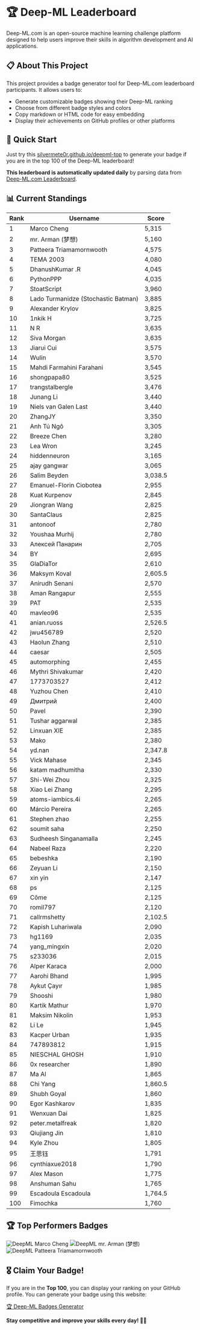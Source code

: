 # 🏆 Deep-ML Leaderboard

Deep-ML.com is an open-source machine learning challenge platform designed to help users improve their skills in algorithm development and AI applications.  

## 📋 About This Project

This project provides a badge generator tool for Deep-ML.com leaderboard participants. It allows users to:
- Generate customizable badges showing their Deep-ML ranking
- Choose from different badge styles and colors
- Copy markdown or HTML code for easy embedding
- Display their achievements on GitHub profiles or other platforms

## 🚀 Quick Start

Just try this [silvermete0r.github.io/deepml-top](https://silvermete0r.github.io/deepml-top) to generate your badge if you are in the top 100 of the Deep-ML leaderboard!

**This leaderboard is automatically updated daily** by parsing data from [Deep-ML.com Leaderboard](https://www.deep-ml.com/leaderboard).  

## 📊 Current Standings  

<!-- LEADERBOARD_START -->
| Rank | Username | Score |
|------|---------|-------|
| 1 | Marco Cheng | 5,315 |
| 2 | mr. Arman (梦想) | 5,160 |
| 3 | Patteera Triamamornwooth | 4,575 |
| 4 | ТЕМА 2003 | 4,080 |
| 5 | DhanushKumar .R | 4,045 |
| 6 | PythonPPP | 4,035 |
| 7 | StoatScript | 3,960 |
| 8 | Lado Turmanidze (Stochastic Batman) | 3,885 |
| 9 | Alexander Krylov | 3,825 |
| 10 | 1nkik H | 3,725 |
| 11 | N R | 3,635 |
| 12 | Siva Morgan | 3,635 |
| 13 | Jiarui Cui | 3,575 |
| 14 | Wulin | 3,570 |
| 15 | Mahdi Farmahini Farahani | 3,545 |
| 16 | shongpapa80 | 3,525 |
| 17 | trangstalbergle | 3,476 |
| 18 | Junang Li | 3,440 |
| 19 | Niels van Galen Last | 3,440 |
| 20 | ZhangJY | 3,350 |
| 21 | Anh Tú Ngô | 3,305 |
| 22 | Breeze Chen | 3,280 |
| 23 | Lea Wron | 3,245 |
| 24 | hiddenneuron | 3,165 |
| 25 | ajay gangwar | 3,065 |
| 26 | Salim Beyden | 3,038.5 |
| 27 | Emanuel-Florin Ciobotea | 2,955 |
| 28 | Kuat Kurpenov | 2,845 |
| 29 | Jiongran Wang | 2,825 |
| 30 | SantaClaus | 2,825 |
| 31 | antonoof | 2,780 |
| 32 | Youshaa Murhij | 2,780 |
| 33 | Алексей Панарин | 2,705 |
| 34 | BY | 2,695 |
| 35 | GlaDiaTor | 2,610 |
| 36 | Maksym Koval | 2,605.5 |
| 37 | Anirudh Senani | 2,570 |
| 38 | Aman Rangapur | 2,555 |
| 39 | PAT | 2,535 |
| 40 | mavleo96 | 2,535 |
| 41 | anian.ruoss | 2,526.5 |
| 42 | jwu456789 | 2,520 |
| 43 | Haolun Zhang | 2,510 |
| 44 | caesar | 2,505 |
| 45 | automorphing | 2,455 |
| 46 | Mythri Shivakumar | 2,420 |
| 47 | 1773703527 | 2,412 |
| 48 | Yuzhou Chen | 2,410 |
| 49 | Дмитрий | 2,400 |
| 50 | Pavel | 2,390 |
| 51 | Tushar aggarwal | 2,385 |
| 52 | Linxuan XIE | 2,385 |
| 53 | Mako | 2,380 |
| 54 | yd.nan | 2,347.8 |
| 55 | Vick Mahase | 2,345 |
| 56 | katam madhumitha | 2,330 |
| 57 | Shi-Wei Zhou | 2,325 |
| 58 | Xiao Lei Zhang | 2,295 |
| 59 | atoms-iambics.4i | 2,265 |
| 60 | Márcio Pereira | 2,265 |
| 61 | Stephen zhao | 2,255 |
| 62 | soumit saha | 2,250 |
| 63 | Sudheesh Singanamalla | 2,245 |
| 64 | Nabeel Raza | 2,220 |
| 65 | bebeshka | 2,190 |
| 66 | Zeyuan Li | 2,150 |
| 67 | xin yin | 2,147 |
| 68 | ps | 2,125 |
| 69 | Côme | 2,125 |
| 70 | romil797 | 2,120 |
| 71 | callrmshetty | 2,102.5 |
| 72 | Kapish Luhariwala | 2,090 |
| 73 | hg1169 | 2,035 |
| 74 | yang_mingxin | 2,020 |
| 75 | s233036 | 2,015 |
| 76 | Alper Karaca | 2,000 |
| 77 | Aarohi Bhand | 1,995 |
| 78 | Aykut Çayır | 1,985 |
| 79 | Shooshi | 1,980 |
| 80 | Kartik Mathur | 1,970 |
| 81 | Maksim Nikolin | 1,953 |
| 82 | Li Le | 1,945 |
| 83 | Kacper Urban | 1,935 |
| 84 | 747893812 | 1,915 |
| 85 | NIESCHAL GHOSH | 1,910 |
| 86 | 0x researcher | 1,890 |
| 87 | Ma Al | 1,865 |
| 88 | Chi Yang | 1,860.5 |
| 89 | Shubh Goyal | 1,860 |
| 90 | Egor Kashkarov | 1,835 |
| 91 | Wenxuan Dai | 1,825 |
| 92 | peter.metalfreak | 1,820 |
| 93 | Qiujiang Jin | 1,810 |
| 94 | Kyle Zhou | 1,805 |
| 95 | 王思钰 | 1,791 |
| 96 | cynthiaxue2018 | 1,790 |
| 97 | Alex Mason | 1,775 |
| 98 | Anshuman Sahu | 1,765 |
| 99 | Escadoula Escadoula | 1,764.5 |
| 100 | Fimochka | 1,760 |
<!-- LEADERBOARD_END -->

## 🏆 Top Performers Badges

<!-- BADGES_START -->
![DeepML Marco Cheng](https://img.shields.io/badge/dynamic/json?url=https%3A%2F%2Fraw.githubusercontent.com%2Fsilvermete0r%2Fdeepml-top%2Fmain%2Fbadges.json&query=%24.4091c1a21900bd2c7d3f4e343acddda1.label&prefix=Rank%20&style=for-the-badge&label=%F0%9F%9A%80%20DeepML&color=blue&link=https%3A%2F%2Fwww.deep-ml.com%2Fleaderboard)
![DeepML mr. Arman (梦想)](https://img.shields.io/badge/dynamic/json?url=https%3A%2F%2Fraw.githubusercontent.com%2Fsilvermete0r%2Fdeepml-top%2Fmain%2Fbadges.json&query=%24.1247b1b5b9cd95e98d7ff7438207406f.label&prefix=Rank%20&style=for-the-badge&label=%F0%9F%9A%80%20DeepML&color=blue&link=https%3A%2F%2Fwww.deep-ml.com%2Fleaderboard)
![DeepML Patteera Triamamornwooth](https://img.shields.io/badge/dynamic/json?url=https%3A%2F%2Fraw.githubusercontent.com%2Fsilvermete0r%2Fdeepml-top%2Fmain%2Fbadges.json&query=%24.0eeb1bc570f4ebaca4c3c1d5794e9de9.label&prefix=Rank%20&style=for-the-badge&label=%F0%9F%9A%80%20DeepML&color=blue&link=https%3A%2F%2Fwww.deep-ml.com%2Fleaderboard)
<!-- BADGES_END -->

## 🎖 Claim Your Badge!  

If you are in the **Top 100**, you can display your ranking on your GitHub profile. You can generate your badge using this website:

[🏆 Deep-ML Badges Generator](https://silvermete0r.github.io/deepml-top/)

**Stay competitive and improve your skills every day! 🚀🔥**